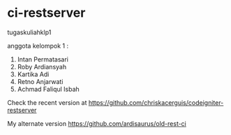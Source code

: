 # ci-restserver

tugaskuliahklp1

anggota kelompok 1 :
1. Intan Permatasari
2. Roby Ardiansyah
3. Kartika Adi
4. Retno Anjarwati
5. Achmad Faliqul Isbah



Check the recent version at https://github.com/chriskacerguis/codeigniter-restserver

My alternate version https://github.com/ardisaurus/old-rest-ci
